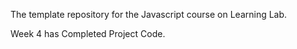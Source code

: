 The template repository for the Javascript course on Learning Lab.

Week 4 has Completed Project Code.
